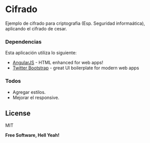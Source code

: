 # Cifrado
Ejemplo de cifrado para criptografia (Esp. Seguridad informaática), aplicando el cifrado de cesar.

### Dependencias

Esta aplicación utiliza lo siguiente:

* [AngularJS] - HTML enhanced for web apps!
* [Twitter Bootstrap] - great UI boilerplate for modern web apps



### Todos

 - Agregar estilos.
 - Mejorar el responsive.

License
----

MIT


**Free Software, Hell Yeah!**

[//]: # (These are reference links used in the body of this note and get stripped out when the markdown processor does its job. There is no need to format nicely because it shouldn't be seen. Thanks SO - http://stackoverflow.com/questions/4823468/store-comments-in-markdown-syntax)


   [Twitter Bootstrap]: <https://v4-alpha.getbootstrap.com/>
   [AngularJS]: <http://angularjs.org>
